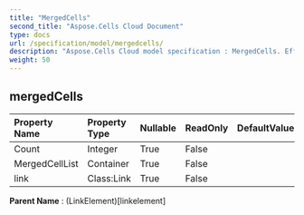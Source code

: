 ```yaml
---
title: "MergedCells"
second_title: "Aspose.Cells Cloud Document"
type: docs
url: /specification/model/mergedcells/
description: "Aspose.Cells Cloud model specification : MergedCells. Effortlessly handle Excel and other spreadsheet documents with features like opening, generating, editing, splitting, merging, comparing, and converting."
weight: 50
---
```


## **mergedCells**

 

| Property Name | Property Type | Nullable |  ReadOnly | DefaultValue | Description | 
| :- | :- | :- |:- |  :- | :- |
| Count | Integer | True |  False |  |  |  
| MergedCellList | Container | True |  False |  |  |  
| link | Class:Link | True |  False |  |  |  

**Parent Name** : (LinkElement)[linkelement]

